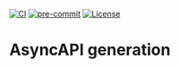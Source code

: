 [![CI](https://github.com/Romanow/asyncapi-generation/actions/workflows/build.yml/badge.svg?branch=master)](https://github.com/Romanow/asyncapi-generation/actions/workflows/build.yml)
[![pre-commit](https://img.shields.io/badge/pre--commit-enabled-brightgreen?logo=pre-commit)](https://github.com/pre-commit/pre-commit)
[![License](https://img.shields.io/github/license/Romanow/asyncapi-generation)](https://github.com/Romanow/asyncapi-generation/blob/main/LICENSE)

# AsyncAPI generation

